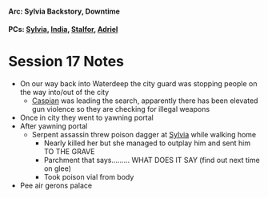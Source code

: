 #### Arc: Sylvia Backstory, Downtime
#### PCs: [Sylvia](PCs/Past/Sylvia.md), [India](PCs/Current/India.md), [Stalfor](PCs/Current/Stalfor.md), [Adriel](Adriel.md)

# Session 17 Notes
- On our way back into Waterdeep the city guard was stopping people on the way into/out of the city
	- [Caspian](NPCs/Living/Caspian.md) was leading the search, apparently there has been elevated gun violence so they are checking for illegal weapons
- Once in city they went to yawning portal
- After yawning portal
	- Serpent assassin threw poison dagger at [Sylvia](PCs/Past/Sylvia.md) while walking home
		- Nearly killed her but she managed to outplay him and sent him TO THE GRAVE
		- Parchment that says......... WHAT DOES IT SAY (find out next time on glee)
		- Took poison vial from body
- Pee air gerons palace